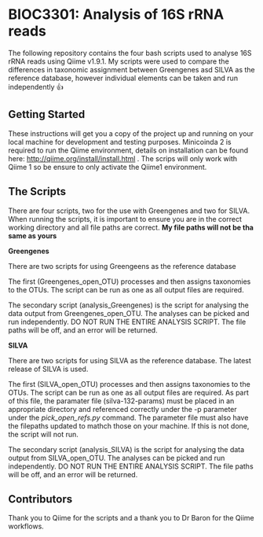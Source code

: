 # **BIOC3301: Analysis of 16S rRNA reads**

The following repository contains the four bash scripts used to analyse 16S rRNA reads using Qiime v1.9.1. My scripts were used to compare the differences in taxonomic assignment between Greengenes asd SILVA as the reference database, however individual elements can be taken and run independently :+1:

## Getting Started

These instructions will get you a copy of the project up and running on your local machine for development and testing purposes. Minicoinda 2 is required to run the Qiime environment, details on installation can be found here: http://qiime.org/install/install.html . The scrips will only work with Qiime 1 so be ensure to only activate the Qiime1 environment.



## The Scripts

There are four scripts, two for the use with Greengenes and two for SILVA. When running the scripts, it is important to ensure you are in the correct working directory and all file paths are correct. **My file paths will not be tha same as yours**

**Greengenes**

There are two scripts for using Greengeens as the reference database

The first (Greengenes_open_OTU) processes and then assigns taxonomies to the OTUs. The script can be run as one as all output files are required.

The secondary script (analysis_Greengenes) is the script for analysing the data output from Greengenes_open_OTU. The analyses can be picked and run independently. DO NOT RUN THE ENTIRE ANALYSIS SCRIPT. The file paths will be off, and an error will be returned. 

**SILVA**

There are two scripts for using SILVA as the reference database. The latest release of SILVA is used.

The first (SILVA_open_OTU) processes and then assigns taxonomies to the OTUs. The script can be run as one as all output files are required. As part of this file, the paramater file (silva-132-params) must be placed in an appropriate directory and referenced correctly under the -p parameter under the *pick_open_refs.py* command. The parameter file must also have the filepaths updated to mathch those on your machine. If this is not done, the script will not run.

The secondary script (analysis_SILVA) is the script for analysing the data output from SILVA_open_OTU. The analyses can be picked and run independently. DO NOT RUN THE ENTIRE ANALYSIS SCRIPT. The file paths will be off, and an error will be returned. 


## Contributors

Thank you to Qiime for the scripts and a thank you to Dr Baron for the Qiime workflows.
